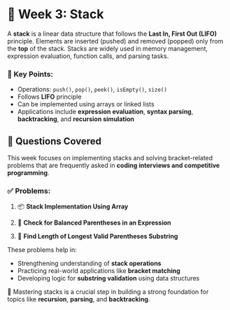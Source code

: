 # 📅 Week 3: Stack

A **stack** is a linear data structure that follows the **Last In, First Out (LIFO)** principle. Elements are inserted (pushed) and removed (popped) only from the **top** of the stack. Stacks are widely used in memory management, expression evaluation, function calls, and parsing tasks.

### 🔹 Key Points:
- Operations: `push()`, `pop()`, `peek()`, `isEmpty()`, `size()`
- Follows **LIFO** principle
- Can be implemented using arrays or linked lists
- Applications include **expression evaluation**, **syntax parsing**, **backtracking**, and **recursion simulation**

## 🧠 Questions Covered

This week focuses on implementing stacks and solving bracket-related problems that are frequently asked in **coding interviews and competitive programming**.

### ✅ Problems:

1. 📦 **Stack Implementation Using Array**  

2. 🧮 **Check for Balanced Parentheses in an Expression**  

3. 📏 **Find Length of Longest Valid Parentheses Substring**  

These problems help in:
- Strengthening understanding of **stack operations**
- Practicing real-world applications like **bracket matching**
- Developing logic for **substring validation** using data structures

📍 Mastering stacks is a crucial step in building a strong foundation for topics like **recursion**, **parsing**, and **backtracking**.
